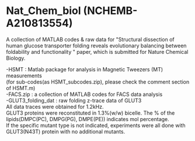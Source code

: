 # Nat_Chem_biol (NCHEMB-A210813554)

A collection of MATLAB codes & raw data for "Structural dissection of human glucose transporter folding reveals evolutionary balancing between foldability and functionality
" paper, which is submitted for Nature Chemical Biology.

-HSMT : Matlab package for analysis in Magnetic Tweezers (MT) measurements\
        (for sub-codes(as HSMT_subcodes.zip), please check the comment section of HSMT.m)\
-FACS.zip : a collection of MATLAB codes for FACS data analysis\
-GLUT3_folding_dat : raw folding z-trace data of GLUT3\
 All data traces were obtained for 1.2kHz.\
 GLUT3 proteins were reconstituted in 1.3%(w/w) bicelle.
 The % of the lipids(DMPC(PC), DMPG(PG), DMPE(PE)) indicates mol percentage.\
 If the specific mutant type is not indicated, experiments were all done with GLUT3(N43T) protein with no additional mutants.
